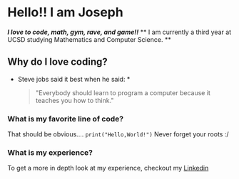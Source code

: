 # Hello!! I am Joseph
***I love to code, math, gym, rave, and game!!***
** I am currently a third year at UCSD studying Mathematics and Computer Science. **
## Why do I love coding?
* Steve jobs said it best when he said: *
  > "Everybody should learn to program a computer because it teaches you how to think."

### What is my favorite line of code?
That should be obvious....
`print("Hello,World!")`
Never forget your roots :/

### What is my experience?
To get a more in depth look at my experience, checkout my [Linkedin](https://www.linkedin.com/in/joseph-burgos-224222167/)

